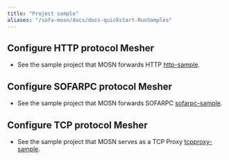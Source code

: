 ```yaml
---
title: "Project sample"
aliases: "/sofa-mosn/docs/docs-quickstart-RunSamples"
---
```


## Configure HTTP protocol Mesher

- See the sample project that MOSN forwards HTTP [http-sample](https://github.com/sofastack/sofa-mosn/blob/master/examples/en_readme/http-sample/README.md).
  
## Configure SOFARPC protocol Mesher

- See the sample project that MOSN forwards SOFARPC [sofarpc-sample](https://github.com/sofastack/sofa-mosn/blob/master/examples/en_readme/sofarpc-sample/README.md).

## Configure TCP protocol Mesher

- See the sample project that MOSN serves as a TCP Proxy [tcpproxy-sample](https://github.com/sofastack/sofa-mosn/blob/master/examples/en_readme/tcpproxy-sample/README.md).
